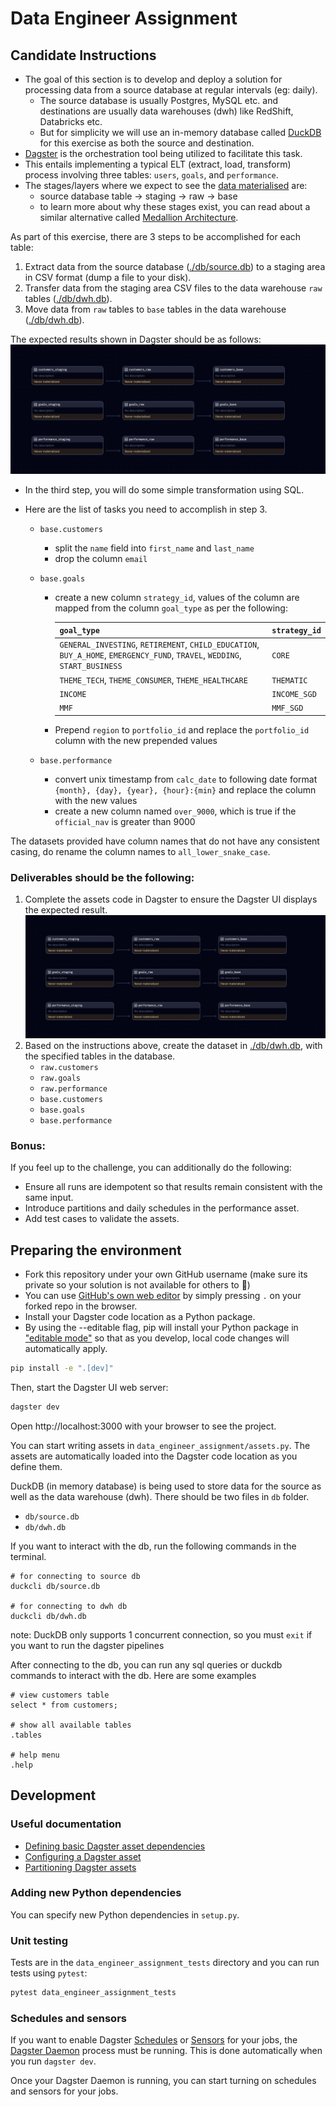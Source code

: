 # Data Engineer Assignment

## Candidate Instructions
- The goal of this section is to develop and deploy a solution for processing data from a source database at regular intervals (eg: daily).
    - The source database is usually Postgres, MySQL etc. and destinations are usually data warehouses (dwh) like RedShift, Databricks etc.
    - But for simplicity we will use an in-memory database called [DuckDB](https://github.com/duckdb/duckdb) for this exercise as both the source and destination.
- [Dagster](https://github.com/dagster-io/dagster) is the orchestration tool being utilized to facilitate this task.
- This entails implementing a typical ELT (extract, load, transform) process involving three tables: `users`, `goals`, and `performance`. 
- The stages/layers where we expect to see the [data materialised](https://dagster.io/glossary/data-materialization) are:
    - source database table -> staging -> raw -> base
    - to learn more about why these stages exist, you can read about a similar alternative called [Medallion Architecture](https://www.databricks.com/glossary/medallion-architecture).


As part of this exercise, there are 3 steps to be accomplished for each table:
1. Extract data from the source database ([./db/source.db](./db/source.db)) to a staging area in CSV format (dump a file to your disk).
2. Transfer data from the staging area CSV files to the data warehouse `raw` tables ([./db/dwh.db](./db/dwh.db)).
3. Move data from `raw` tables to `base` tables in the data warehouse ([./db/dwh.db](./db/dwh.db)).

The expected results shown in Dagster should be as follows:
![Expected Result](./expected_result.png)

- In the third step, you will do some simple transformation using SQL. 
- Here are the list of tasks you need to accomplish in step 3.

    - `base.customers`
        - split the `name` field into `first_name` and `last_name`
        - drop the column `email`

    - `base.goals`
        - create a new column `strategy_id`, values of the column are mapped from the column `goal_type` as per the following:

            | `goal_type` | `strategy_id` |
            |---|---|
            | `GENERAL_INVESTING`, `RETIREMENT`, `CHILD_EDUCATION`, `BUY_A_HOME`, `EMERGENCY_FUND`, `TRAVEL`, `WEDDING`, `START_BUSINESS` | `CORE` |
            | `THEME_TECH`, `THEME_CONSUMER`, `THEME_HEALTHCARE` | `THEMATIC` |
            | `INCOME` | `INCOME_SGD` |
            | `MMF` | `MMF_SGD` |
        - Prepend `region` to `portfolio_id` and replace the `portfolio_id` column with the new prepended values

    - `base.performance`
        - convert unix timestamp from `calc_date` to following date format `{month}, {day}, {year}, {hour}:{min}` and replace the column with the new values
        - create a new column named `over_9000`, which is true if the `official_nav` is greater than 9000
 
The datasets provided have column names that do not have any consistent casing, do rename the column names to `all_lower_snake_case`.

### Deliverables should be the following:
1. Complete the assets code in Dagster to ensure the Dagster UI displays the expected result.
    ![Expected Result](./expected_result.png)
2. Based on the instructions above, create the dataset in [./db/dwh.db](./db/dwh.db), with the specified tables in the database.
    - `raw.customers`
    - `raw.goals`
    - `raw.performance`
    - `base.customers`
    - `base.goals`
    - `base.performance`

### Bonus:
If you feel up to the challenge, you can additionally do the following:
 - Ensure all runs are idempotent so that results remain consistent with the same input.
 - Introduce partitions and daily schedules in the performance asset.
 - Add test cases to validate the assets.

## Preparing the environment
- Fork this repository under your own GitHub username (make sure its private so your solution is not available for others to 👀)
- You can use [GitHub's own web editor](https://docs.github.com/en/codespaces/the-githubdev-web-based-editor#opening-the-githubdev-editor) by simply pressing `.` on your forked repo in the browser.
- Install your Dagster code location as a Python package. 
- By using the --editable flag, pip will install your Python package in ["editable mode"](https://pip.pypa.io/en/latest/topics/local-project-installs/#editable-installs) so that as you develop, local code changes will automatically apply.

```bash
pip install -e ".[dev]"
```

Then, start the Dagster UI web server:

```bash
dagster dev
```

Open http://localhost:3000 with your browser to see the project.

You can start writing assets in `data_engineer_assignment/assets.py`. The assets are automatically loaded into the Dagster code location as you define them.

DuckDB (in memory database) is being used to store data for the source as well as the data warehouse (dwh). There should be two files in `db` folder.
 - `db/source.db`
 - `db/dwh.db`

If you want to interact with the db, run the following commands in the terminal.
```shell
# for connecting to source db
duckcli db/source.db

# for connecting to dwh db
duckcli db/dwh.db
```
note: DuckDB only supports 1 concurrent connection, so you must `exit` if you want to run the dagster pipelines


After connecting to the db, you can run any sql queries or duckdb commands to interact with the db. Here are some examples
```shell
# view customers table
select * from customers;

# show all available tables
.tables

# help menu
.help
```

## Development

### Useful documentation
- [Defining basic Dagster asset dependencies](https://docs.dagster.io/concepts/assets/software-defined-assets#defining-basic-dependencies)
- [Configuring a Dagster asset](https://docs.dagster.io/concepts/assets/software-defined-assets#asset-configuration)
- [Partitioning Dagster assets](https://docs.dagster.io/concepts/partitions-schedules-sensors/partitioning-assets#partitioning-assets)

### Adding new Python dependencies

You can specify new Python dependencies in `setup.py`.

### Unit testing

Tests are in the `data_engineer_assignment_tests` directory and you can run tests using `pytest`:

```bash
pytest data_engineer_assignment_tests
```

### Schedules and sensors

If you want to enable Dagster [Schedules](https://docs.dagster.io/concepts/partitions-schedules-sensors/schedules) or [Sensors](https://docs.dagster.io/concepts/partitions-schedules-sensors/sensors) for your jobs, the [Dagster Daemon](https://docs.dagster.io/deployment/dagster-daemon) process must be running. This is done automatically when you run `dagster dev`.

Once your Dagster Daemon is running, you can start turning on schedules and sensors for your jobs.
